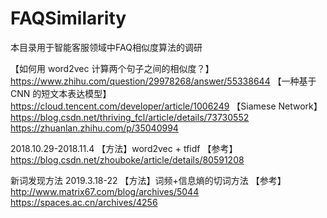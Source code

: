 # FAQSimilarity
本目录用于智能客服领域中FAQ相似度算法的调研

【如何用 word2vec 计算两个句子之间的相似度？】https://www.zhihu.com/question/29978268/answer/55338644
【一种基于 CNN 的短文本表达模型】https://cloud.tencent.com/developer/article/1006249
【Siamese Network】https://blog.csdn.net/thriving_fcl/article/details/73730552
https://zhuanlan.zhihu.com/p/35040994


2018.10.29-2018.11.4
【方法】word2vec + tfidf
【参考】https://blog.csdn.net/zhouboke/article/details/80591208


新词发现方法
2019.3.18-22
【方法】词频+信息熵的切词方法
【参考】http://www.matrix67.com/blog/archives/5044
https://spaces.ac.cn/archives/4256

